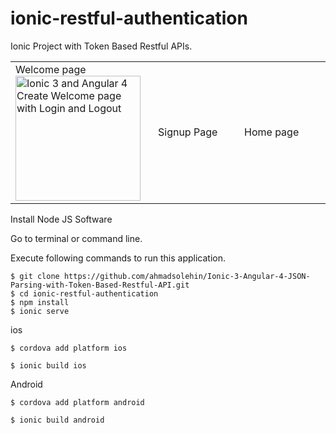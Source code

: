 # ionic-restful-authentication

Ionic Project with Token Based Restful APIs. 


<table><tr>
<td width="25%">
Welcome page
<img src="http://i.imgur.com/tNmu7Ce.png" width="200" alt="Ionic 3 and Angular 4 Create Welcome page with Login and Logout">
</td>
<td width="25%">
Signup Page
</td>
<td width="25%">
Home page
</td>

</tr></table>

Install Node JS Software

Go to terminal or command line.

Execute following commands to run this application.


```
$ git clone https://github.com/ahmadsolehin/Ionic-3-Angular-4-JSON-Parsing-with-Token-Based-Restful-API.git
$ cd ionic-restful-authentication
$ npm install
$ ionic serve

```

ios
```
$ cordova add platform ios

$ ionic build ios

```

Android
```
$ cordova add platform android

$ ionic build android

```

